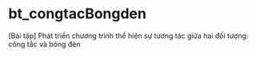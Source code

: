 # bt_congtacBongden
[Bài tập] Phát triển chương trình thể hiện sự tương tác giữa hai đối tượng: công tắc và bóng đèn
